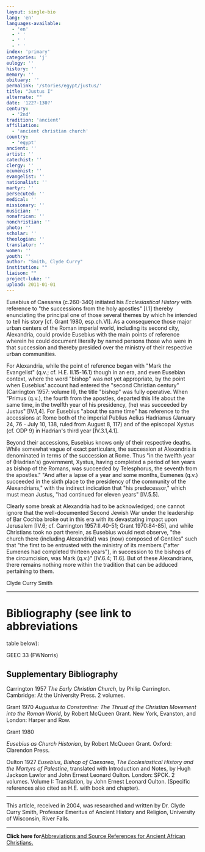 ```yaml
---
layout: single-bio
lang: 'en'
languages-available:
  - 'en'
  - ' '
  - ' '
  - ' '
index: 'primary'
categories: 'j'
eulogy: ''
history: ''
memory: ''
obituary: ''
permalink: '/stories/egypt/justus/'
title: "Justus I"
alternate: ""
date: '122?-130?'
century:
  - '2nd'
tradition: 'ancient'
affiliation:
  - 'ancient christian church'
country:
  - 'egypt'
ancient: ''
artist: ''
catechist: ''
clergy: ''
ecumenist: ''
evangelist: ''
nationalist: ''
martyr: ''
persecuted: ''
medical: ''
missionary: ''
musician: ''
nonafrican: ''
nonchristian: ''
photo: ''
scholar: ''
theologian: ''
translator: ''
women: ''
youth: ''
author: "Smith, Clyde Curry"
institution: ""
liaison: ""
project-luke: ''
upload: 2011-01-01
---
```




Eusebius of Caesarea (c.260-340) initiated his *Ecclesiastical History* with reference to "the successions from the holy apostles" [I.1] thereby enunciating the principal one of those several themes by which he intended to tell his story [cf. Grant 1980, esp.ch.VI].  As a consequence those major urban centers of the Roman imperial world, including its second city, Alexandria, could provide Eusebius with the main points of reference wherein he could document literally by named persons those who were in that succession and thereby presided over the ministry of their respective urban communities.

For Alexandria, while the point of reference began with "Mark the Evangelist" (q.v.; cf. H.E. II.15-16.1) though in an era, and even Eusebian context, where the word "bishop" was not yet appropriate, by the point when Eusebius' account had entered the "second Christian century" (Carrington 1957: volume II), the title "bishop" was fully operative.  When "Primus (q.v.), the fourth from the apostles, departed this life about the same time, in the twelfth year of his presidency, (he) was succeeded by Justus" [IV.1,4].  For Eusebius "about the same time" has reference to the accessions at Rome both of the imperial Publius Aelius Hadrianus (January 24, 76 - July 10, 138, ruled from August 8, 117) and of the episcopal Xystus (cf. ODP 9) in Hadrian's third year [IV.3.1,4.1].

Beyond their accessions, Eusebius knows only of their respective deaths.  While somewhat vague of exact particulars, the succession at Alexandria is denominated in terms of the succession at Rome.  Thus "in the twelfth year of (Hadrian's) government, Xystus, having completed a period of ten years as bishop of the Romans, was succeeded by Telesphorus, the seventh from the apostles."  "And after a lapse of a year and some months, Eumenes (q.v.) succeeded in the sixth place to the presidency of the community of the Alexandrians," with the indirect indication that "his predecessor," which must mean Justus, "had continued for eleven years" [IV.5.5].

Clearly some break at Alexandria had to be acknowledged; one cannot ignore that the well-documented Second Jewish War under the leadership of Bar Cochba broke out in this era with its devastating impact upon Jerusalem [IV.6; cf. Carrington 1957:II.40-51; Grant 1970:84-85], and while Christians took no part therein, as Eusebius would next observe, "the church there (including Alexandria!) was (now) composed of Gentiles" such that "the first to be entrusted with the ministry of its members ("after Eumenes had completed thirteen years"), in succession to the bishops of the circumcision, was Mark (q.v.)" [IV.6.4; 11.6].  But of these Alexandrians, there remains nothing more within the tradition that can be adduced pertaining to them.

Clyde Curry Smith

---

# Bibliography (see link to abbreviations
table below):

GEEC 33 (FWNorris)

## Supplementary Bibliography

Carrington 1957
*The Early Christian Church*, by Philip Carrington.  Cambridge:  At the University Press.  2 volumes.

Grant 1970
*Augustus to Constantine:  The Thrust of the Christian Movement into the Roman World*, by Robert McQueen Grant.  New York, Evanston, and London:  Harper and Row.

Grant 1980

*Eusebius as Church Historian*, by Robert McQueen Grant. Oxford:  Clarendon Press.

Oulton 1927
*Eusebius, Bishop of Caesarea, The Ecclesiastical History and the Martyrs of Palestine*, translated with Introduction and Notes, by Hugh Jackson Lawlor and John Ernest Leonard Oulton.  London:  SPCK.  2 volumes.  Volume I:  Translation, by John Ernest Leonard Oulton.  (Specific references also cited as H.E. with book and chapter).

---

This article, received in 2004, was researched and written by Dr. Clyde Curry Smith, Professor Emeritus of Ancient History and Religion, University of Wisconsin, River Falls.

---

**Click here for**[Abbreviations and Source References for Ancient African Christians.]({{site.url}}/resources/ancient-references/)